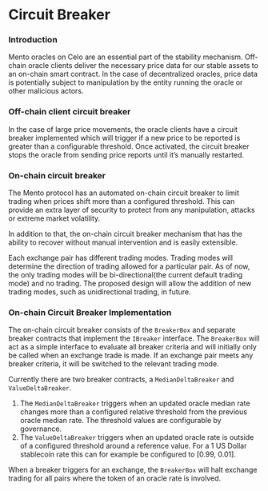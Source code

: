 # Circuit Breaker

### Introduction

Mento oracles on Celo are an essential part of the stability mechanism. Off-chain oracle clients deliver the necessary price data for our stable assets to an on-chain smart contract. In the case of decentralized oracles, price data is potentially subject to manipulation by the entity running the oracle or other malicious actors.

### Off-chain client circuit breaker

In the case of large price movements, the oracle clients have a circuit breaker implemented which will trigger if a new price to be reported is greater than a configurable threshold. Once activated, the circuit breaker stops the oracle from sending price reports until it’s manually restarted.

### On-chain circuit breaker

The Mento protocol has an automated on-chain circuit breaker to limit trading when prices shift more than a configured threshold. This can provide an extra layer of security to protect from any manipulation, attacks or extreme market volatility.

In addition to that, the on-chain circuit breaker mechanism that has the ability to recover without manual intervention and is easily extensible.&#x20;

Each exchange pair has different trading modes. Trading modes will determine the direction of trading allowed for a particular pair. As of now, the only trading modes will be bi-directional(the current default trading mode) and no trading. The proposed design will allow the addition of new trading modes, such as unidirectional trading, in future.

### On-chain Circuit Breaker Implementation

The on-chain circuit breaker consists of the `BreakerBox` and separate breaker contracts that implement the `IBreaker` interface. The `BreakerBox` will act as a simple interface to evaluate all breaker criteria and will initially only be called when an exchange trade is made. If an exchange pair meets any breaker criteria, it will be switched to the relevant trading mode.

Currently there are two breaker contracts, a `MedianDeltaBreaker` and `ValueDeltaBreaker`.

1. The `MedianDeltaBreaker` triggers when an updated oracle median rate changes more than a configured relative threshold from the previous oracle median rate. The threshold values are configurable by governance.
2. The `ValueDeltaBreaker` triggers when an updated oracle rate is outside of a configured threshold around a reference value. For a 1 US Dollar stablecoin rate this can for example be configured to \[0.99, 0.01].

When a breaker triggers for an exchange, the `BreakerBox` will halt exchange trading for all pairs where the token of an oracle rate is involved.
